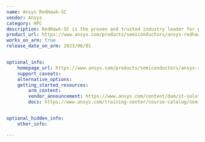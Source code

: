 ```yaml
---
name: Ansys RedHawk-SC
vendor: Ansys
category: HPC
description: RedHawk-SC is the proven and trusted industry leader for power noise and reliability signoff for digital IP and SoCs down to 3nm and built on cloud-native elastic compute infrastructure.
product_url: https://www.ansys.com/products/semiconductors/ansys-redhawk-sc
works_on_arm: true
release_date_on_arm: 2023/06/01


optional_info:
    homepage_url: https://www.ansys.com/products/semiconductors/ansys-redhawk-sc
    support_caveats:
    alternative_options:
    getting_started_resources:
        arm_content:
        vendor_announcement: https://www.ansys.com/content/dam/it-solutions/platform-support/2024-r1/arm-processor-support-announcement-february-2024.pdf
        docs: https://www.ansys.com/training-center/course-catalog/semiconductor/ansys-redhawk-sc-getting-started


optional_hidden_info:
    other_info:

---
```

